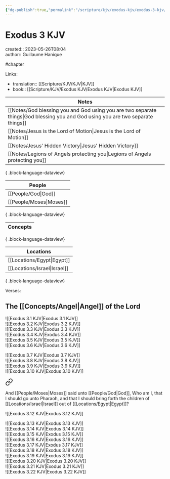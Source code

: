 ```yaml
---
{"dg-publish":true,"permalink":"/scripture/kjv/exodus-kjv/exodus-3-kjv/exodus-3-kjv/"}
---
```



# Exodus 3 KJV

created:: 2023-05-26T08:04  
author:: Guillaume Hanique

#chapter

Links:

- translation:: [[Scripture/KJV/KJV\|KJV]]
- book:: [[Scripture/KJV/Exodus KJV/Exodus KJV\|Exodus KJV]]

| Notes                                                                                                                               |
| ----------------------------------------------------------------------------------------------------------------------------------- |
| [[Notes/God blessing you and God using you are two separate things\|God blessing you and God using you are two separate things]] |
| [[Notes/Jesus is the Lord of Motion\|Jesus is the Lord of Motion]]                                                               |
| [[Notes/Jesus' Hidden Victory\|Jesus' Hidden Victory]]                                                                           |
| [[Notes/Legions of Angels protecting you\|Legions of Angels protecting you]]                                                     |

{ .block-language-dataview}

| People                     |
| -------------------------- |
| [[People/God\|God]]     |
| [[People/Moses\|Moses]] |

{ .block-language-dataview}

| Concepts |
| -------- |

{ .block-language-dataview}

| Locations                       |
| ------------------------------- |
| [[Locations/Egypt\|Egypt]]   |
| [[Locations/Israel\|Israel]] |

{ .block-language-dataview}

Verses:

## The [[Concepts/Angel\|Angel]] of the Lord

![[Exodus 3.1 KJV\|Exodus 3.1 KJV]]  
![[Exodus 3.2 KJV\|Exodus 3.2 KJV]]  
![[Exodus 3.3 KJV\|Exodus 3.3 KJV]]  
![[Exodus 3.4 KJV\|Exodus 3.4 KJV]]  
![[Exodus 3.5 KJV\|Exodus 3.5 KJV]]  
![[Exodus 3.6 KJV\|Exodus 3.6 KJV]]  

![[Exodus 3.7 KJV\|Exodus 3.7 KJV]]  
![[Exodus 3.8 KJV\|Exodus 3.8 KJV]]  
![[Exodus 3.9 KJV\|Exodus 3.9 KJV]]  
![[Exodus 3.10 KJV\|Exodus 3.10 KJV]]  

<div class="transclusion internal-embed is-loaded"><a class="markdown-embed-link" href="/scripture/kjv/exodus-kjv/exodus-3-kjv/exodus-3-11-kjv/" aria-label="Open link"><svg xmlns="http://www.w3.org/2000/svg" width="24" height="24" viewBox="0 0 24 24" fill="none" stroke="currentColor" stroke-width="2" stroke-linecap="round" stroke-linejoin="round" class="svg-icon lucide-link"><path d="M10 13a5 5 0 0 0 7.54.54l3-3a5 5 0 0 0-7.07-7.07l-1.72 1.71"></path><path d="M14 11a5 5 0 0 0-7.54-.54l-3 3a5 5 0 0 0 7.07 7.07l1.71-1.71"></path></svg></a><div class="markdown-embed">



And [[People/Moses\|Moses]] said unto [[People/God\|God]], Who am I, that I should go unto Pharaoh, and that I should bring forth the children of [[Locations/Israel\|Israel]] out of [[Locations/Egypt\|Egypt]]?


</div></div>
  
![[Exodus 3.12 KJV\|Exodus 3.12 KJV]]  

![[Exodus 3.13 KJV\|Exodus 3.13 KJV]]  
![[Exodus 3.14 KJV\|Exodus 3.14 KJV]]  
![[Exodus 3.15 KJV\|Exodus 3.15 KJV]]  
![[Exodus 3.16 KJV\|Exodus 3.16 KJV]]  
![[Exodus 3.17 KJV\|Exodus 3.17 KJV]]  
![[Exodus 3.18 KJV\|Exodus 3.18 KJV]]  
![[Exodus 3.19 KJV\|Exodus 3.19 KJV]]  
![[Exodus 3.20 KJV\|Exodus 3.20 KJV]]  
![[Exodus 3.21 KJV\|Exodus 3.21 KJV]]  
![[Exodus 3.22 KJV\|Exodus 3.22 KJV]]